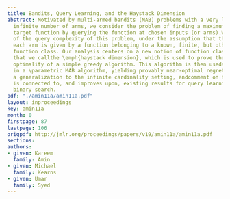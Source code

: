 ```yaml
---
title: Bandits, Query Learning, and the Haystack Dimension
abstract: Motivated by multi-armed bandits (MAB) problems with a very large or even
  infinite number of arms, we consider the problem of finding a maximum of an unknown
  target function by querying the function at chosen inputs (or arms).We give an analysis
  of the query complexity of this problem, under the assumption that the payoff of
  each arm is given by a function belonging to a known, finite, but otherwise arbitrary
  function class. Our analysis centers on a new notion of function class complexity
  that we callthe \emph{haystack dimension}, which is used to prove the approximate
  optimality of a simple greedy algorithm. This algorithm is then usedas a subroutine
  in a \parametric MAB algorithm, yielding provably near-optimal regret. We provide
  a generalization to the infinite cardinality setting, andcomment on how our analysis
  is connected to, and improves upon, existing results for query learning and generalized
  binary search.
pdf: "./amin11a/amin11a.pdf"
layout: inproceedings
key: amin11a
month: 0
firstpage: 87
lastpage: 106
origpdf: http://jmlr.org/proceedings/papers/v19/amin11a/amin11a.pdf
sections: 
authors:
- given: Kareem
  family: Amin
- given: Michael
  family: Kearns
- given: Umar
  family: Syed
---
```

